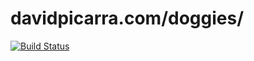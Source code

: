 # davidpicarra.com/doggies/

<a href="https://circleci.com/gh/davidpicarra/doggies/tree/master"><img src="https://circleci.com/gh/davidpicarra/doggies.png?style=shield&circle-token=:circle-token" alt="Build Status"></a>
